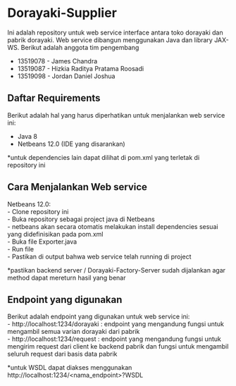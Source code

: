 # Dorayaki-Supplier

Ini adalah repository untuk web service interface antara toko dorayaki dan pabrik dorayaki. Web service dibangun menggunakan Java dan library JAX-WS. Berikut adalah anggota tim pengembang
- 13519078 - James Chandra
- 13519087 - Hizkia Raditya Pratama Roosadi
- 13519098 - Jordan Daniel Joshua


## Daftar Requirements
Berikut adalah hal yang harus diperhatikan untuk menjalankan web service ini:<br/>
- Java 8<br/>
- Netbeans 12.0 (IDE yang disarankan)<br/>

*untuk dependencies lain dapat dilihat di pom.xml yang terletak di repository ini

## Cara Menjalankan Web service
Netbeans 12.0:<br/>
    - Clone repository ini<br/>
    - Buka repository sebagai project java di Netbeans<br/>
    - netbeans akan secara otomatis melakukan install dependencies sesuai yang didefinisikan pada pom.xml<br/>
    - Buka file Exporter.java<br/>
    - Run file<br/>
    - Pastikan di output bahwa web service telah running di project<br/>

*pastikan backend server / Dorayaki-Factory-Server sudah dijalankan agar method dapat mereturn hasil yang benar

## Endpoint yang digunakan
Berikut adalah endpoint yang digunakan untuk web service ini:<br/>
    - http://localhost:1234/dorayaki  : endpoint yang mengandung fungsi untuk mengambil semua varian dorayaki dari pabrik<br/>
    - http://localhost:1234/request  : endpoint yang mengandung fungsi untuk mengirim request dari client ke backend pabrik dan    fungsi untuk mengambil seluruh request dari basis data pabrik<br/>

*untuk WSDL dapat diakses menggunakan http://localhost:1234/<nama_endpoint>?WSDL
